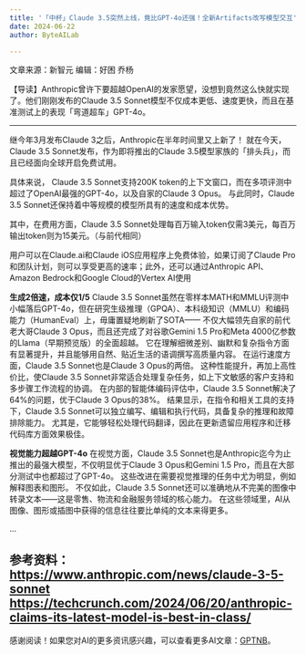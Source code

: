 ```yaml
---
title: '「中杯」Claude 3.5突然上线，竟比GPT-4o还强！全新Artifacts改写模型交互'
date: 2024-06-22
author: ByteAILab

---
```


文章来源：新智元
编辑：好困 乔杨

【导读】Anthropic曾许下要超越OpenAI的发家愿望，没想到竟然这么快就实现了。他们刚刚发布的Claude 3.5 Sonnet模型不仅成本更低、速度更快，而且在基准测试上的表现「弯道超车」GPT-4o。

---


继今年3月发布Claude 3之后，Anthropic在半年时间里又上新了！
就在今天，Claude 3.5 Sonnet发布，作为即将推出的Claude 3.5模型家族的「排头兵」，而且已经面向全球开启免费试用。

具体来说， Claude 3.5 Sonnet支持200K token的上下文窗口，而在多项评测中超过了OpenAI最强的GPT-4o，以及自家的Claude 3 Opus。
与此同时，Claude 3.5 Sonnet还保持着中等规模的模型所具有的速度和成本优势。

其中，在费用方面，Claude 3.5 Sonnet处理每百万输入token仅需3美元，每百万输出token则为15美元。（与前代相同）

用户可以在Claude.ai和Claude iOS应用程序上免费体验，如果订阅了Claude Pro和团队计划，则可以享受更高的速率；此外，还可以通过Anthropic API、Amazon Bedrock和Google Cloud的Vertex AI使用

**生成2倍速，成本仅1/5**
Claude 3.5 Sonnet虽然在零样本MATH和MMLU评测中小幅落后GPT-4o，但在研究生级推理（GPQA）、本科级知识（MMLU）和编码能力（HumanEval）上，毋庸置疑地刷新了SOTA——
不仅大幅领先自家的前代老大哥Claude 3 Opus，而且还完成了对谷歌Gemini 1.5 Pro和Meta 4000亿参数的Llama（早期预览版）的全面超越。
它在理解细微差别、幽默和复杂指令方面有显著提升，并且能够用自然、贴近生活的语调撰写高质量内容。
在运行速度方面，Claude 3.5 Sonnet也是Claude 3 Opus的两倍。
这种性能提升，再加上高性价比，使Claude 3.5 Sonnet非常适合处理复杂任务，如上下文敏感的客户支持和多步骤工作流程的协调。
在内部的智能体编码评估中，Claude 3.5 Sonnet解决了64%的问题，优于Claude 3 Opus的38%。
结果显示，在指令和相关工具的支持下，Claude 3.5 Sonnet可以独立编写、编辑和执行代码，具备复杂的推理和故障排除能力。
尤其是，它能够轻松处理代码翻译，因此在更新遗留应用程序和迁移代码库方面效果极佳。

**视觉能力超越GPT-4o**
在视觉方面，Claude 3.5 Sonnet也是Anthropic迄今为止推出的最强大模型，不仅明显优于Claude 3 Opus和Gemini 1.5 Pro，而且在大部分测试中也都超过了GPT-4o。
这些改进在需要视觉推理的任务中尤为明显，例如解释图表和图形。
不仅如此，Claude 3.5 Sonnet还可以准确地从不完美的图像中转录文本——这是零售、物流和金融服务领域的核心能力。
在这些领域里，AI从图像、图形或插图中获得的信息往往要比单纯的文本来得更多。

...

参考资料：
https://www.anthropic.com/news/claude-3-5-sonnet
https://techcrunch.com/2024/06/20/anthropic-claims-its-latest-model-is-best-in-class/
---
感谢阅读！如果您对AI的更多资讯感兴趣，可以查看更多AI文章：[GPTNB](https://gptnb.com)。